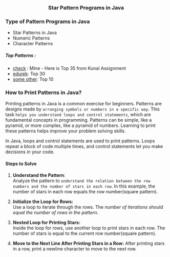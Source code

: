 ### <div style="text-align: center;"> Star Pattern Programs in Java </div>
### <div style="text-align: left;"> Type of Pattern Programs in Java </div>
  * Star Patterns in Java
  * Numeric Patterns
  * Character Patterns

##### Top Patterns : 
* [check](https://github.com/THENHKHAN/coreJavaLearningWithAdv/blob/main/CoreJava/src/kunalSeries/patternsprinting/35patterns.md) : Mine - Here is  Top 35 from Kunal Assignment<br>
* [edurek](https://www.edureka.co/blog/30-pattern-programs-in-java/): Top 30 <br>
* [some other](https://www.shiksha.com/online-courses/articles/star-pattern-programs-in-java/): Top 10<br>

### <div style="text-align: left;"> How to Print Patterns in Java? </div>
Printing patterns in Java is a common exercise for beginners. Patterns are designs made by `arranging symbols or numbers in a specific way`. This task `helps you understand loops and control statements`, which are fundamental concepts in programming.
Patterns can be simple, like a pyramid, or more complex, like a pyramid of numbers. Learning to print these patterns helps improve your problem solving skills.

In Java, loops and control statements are used to print patterns. Loops repeat a block of code multiple times, and control statements let you make decisions in your code.


#### Steps to Solve
1. **Understand the Pattern**: <br>
   Analyze the pattern to `understand the relation between the row numbers and the number of stars in each row`. In this example, the number of stars in each row equals the row number(square pattern).

2. **Initialize the Loop for Rows:** <br>
   Use a loop to iterate through the rows. The _number of iterations should equal the number of rows in the pattern_.
    
3. **Nested Loop for Printing Stars:** <br>
   Inside the loop for rows, use another loop to print stars in each row. The number of stars is equal to the current row number(square pattern).

4. **Move to the Next Line After Printing Stars in a Row:**
   After printing stars in a row, print a newline character to move to the next row.


